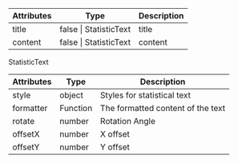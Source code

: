 | Attributes | Type                   | Description |
| ---------- | ---------------------- | ----------- |
| title      | false \| StatisticText | title       |
| content    | false \| StatisticText | content     |

StatisticText

| Attributes | Type     | Description                       |
| ---------- | -------- | --------------------------------- |
| style      | object   | Styles for statistical text       |
| formatter  | Function | The formatted content of the text |
| rotate     | number   | Rotation Angle                    |
| offsetX    | number   | X offset                          |
| offsetY    | number   | Y offset                          |
